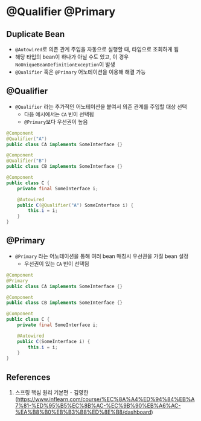 # @Qualifier @Primary

## Duplicate Bean

- `@Autowired`로 의존 관계 주입을 자동으로 실행할 때, 타입으로 조회하게 됨
- 해당 타입의 bean이 하나가 아닐 수도 있고, 이 경우 `NoUniqueBeanDefinitionException`이 발생
- `@Qualifier` 혹은 `@Primary` 어노테이션을 이용해 해결 가능

## @Qualifier

- `@Qualifier` 라는 추가적인 어노테이션을 붙여서 의존 관계를 주입할 대상 선택
  - 다음 예시에서는 `CA` 빈이 선택됨
  - `@Primary`보다 우선권이 높음

```Java
@Component
@Qualifier("A")
public class CA implements SomeInterface {}

@Component
@Qualifier("B")
public class CB implements SomeInterface {}

@Component
public class C {
    private final SomeInterface i;

    @Autowired
    public C(@Qualifier("A") SomeInterface i) {
        this.i = i;
    }
}
```

## @Primary

- `@Primary` 라는 어노테이션을 통해 여러 bean 매칭시 우선권을 가질 bean 설정
  - 우선권이 있는 `CA` 빈이 선택됨

```Java
@Component
@Primary
public class CA implements SomeInterface {}

@Component
public class CB implements SomeInterface {}

@Component
public class C {
    private final SomeInterface i;

    @Autowired
    public C(SomeInterface i) {
        this.i = i;
    }
}
```

## References

1. 스프링 핵심 원리 기본편 - 김영한 (https://www.inflearn.com/course/%EC%8A%A4%ED%94%84%EB%A7%81-%ED%95%B5%EC%8B%AC-%EC%9B%90%EB%A6%AC-%EA%B8%B0%EB%B3%B8%ED%8E%B8/dashboard)
